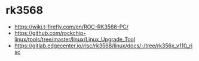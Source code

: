 # rk3568

- https://wiki.t-firefly.com/en/ROC-RK3568-PC/
- https://github.com/rockchip-linux/tools/tree/master/linux/Linux_Upgrade_Tool
- https://gitlab.edgecenter.io/risc/rk3568/linux/docs/-/tree/rk356x_v110_risc
